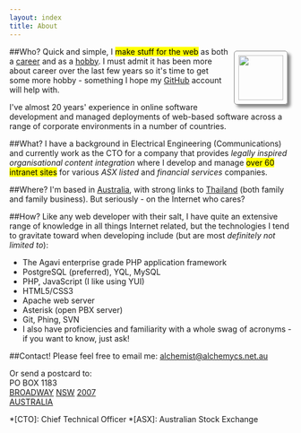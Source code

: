```yaml
---
layout: index
title: About
---
```


##Who?
<img src="http://www.gravatar.com/avatar/1d1aba67234940d48ce5395152eacaa7.png" style="float:right; border: 1px solid #888; padding:.5em; margin:.5em; width:80px; height:80px; border-radius: 5px; -webkit-box-shadow: 5px 5px 5px #888"/>
Quick and simple, I <mark>make stuff for the web</mark> as both a 
[career][Career Programmer] and as a [hobby]. I must admit it has been more about
career over the last few years so it's time to get some more hobby - something 
I hope my [GitHub] account will help with. 	

I've almost 20 years' experience in online software development and managed deployments 
of web-based software across a range of corporate environments in a number of countries.

##What?
I have a background in
Electrical Engineering (Communications) and currently work as the CTO for a 
company that provides *legally inspired organisational content integration* 
where I develop and manage <mark>over 60 intranet sites</mark> for various
*ASX listed* and *financial services* companies.


##Where?
I'm based in [Australia], with strong links to [Thailand][] (both family and 
family business). But seriously - on the Internet who cares?

##How?
Like any web developer with their salt, I have quite an extensive range of knowledge
in all things Internet related, but the technologies I tend to gravitate toward when developing
include (but are most *definitely not limited to*):

- The Agavi enterprise grade PHP application framework
- PostgreSQL (preferred), YQL, MySQL
- PHP, JavaScript (I like using YUI)
- HTML5/CSS3
- Apache web server
- Asterisk (open PBX server)
- Git, Phing, SVN
- I also have proficiencies and familiarity with a whole swag of acronyms - if you want to know, just ask!

##Contact!
Please feel free to email me: <alchemist@alchemycs.net.au>

Or send a postcard to:  
PO BOX 1183  
[BROADWAY][] [NSW][] [2007]  
[AUSTRALIA]  


[Career Programmer]: http://careerprogrammer.tumblr.com "A day in the life of a career programmer"
[hobby]: http://earthexplorer.info "Earth Explorer - Stay Home, See the World"
[github]: https://github.com/alchemycs "AlchemyCS on GitHub"
[Australia]: http://www.earthexplorer.info/Explore/23424748-Australia-Country-Australia#locationDetail
[Thailand]: http://www.earthexplorer.info/Explore/23424960-Thailand-Country-Thailand#locationDetail
[VZ-200]: http://www.vz200.org/news.php
[Broadway]: http://www.earthexplorer.info/Explore/7225577-Broadway-Suburb-Australia#locationDetail
[2007]: http://www.earthexplorer.info/Explore/12706667-2007-Postal-Code-Australia#locationDetail
[NSW]: http://www.earthexplorer.info/Explore/2344700-New-South-Wales-State-Australia#locationDetail

*[CTO]: Chief Technical Officer
*[ASX]: Australian Stock Exchange
